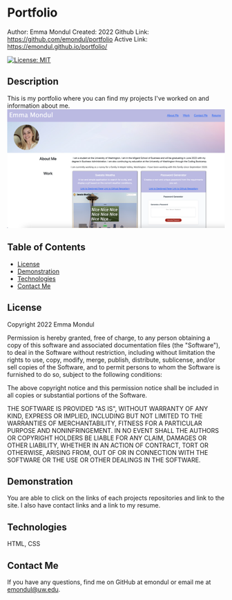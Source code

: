 # Portfolio

Author: Emma Mondul
Created: 2022
Github Link: https://github.com/emondul/portfolio
Active Link: https://emondul.github.io/portfolio/

[![License: MIT](https://img.shields.io/badge/License-MIT-yellow.svg)](https://opensource.org/licenses/MIT)

## Description

This is my portfolio where you can find my projects I've worked on and information about me.
![screenshot](/assets/img/portfolio.png?raw=true "Screenshot")

## Table of Contents

- [License](#license)
- [Demonstration](#demonstration)
- [Technologies](#technologies)
- [Contact Me](#contact-me)

## License

Copyright 2022 Emma Mondul

Permission is hereby granted, free of charge, to any person obtaining a copy of this software and associated documentation files (the "Software"), to deal in the Software without restriction, including without limitation the rights to use, copy, modify, merge, publish, distribute, sublicense, and/or sell copies of the Software, and to permit persons to whom the Software is furnished to do so, subject to the following conditions:

The above copyright notice and this permission notice shall be included in all copies or substantial portions of the Software.

THE SOFTWARE IS PROVIDED "AS IS", WITHOUT WARRANTY OF ANY KIND, EXPRESS OR IMPLIED, INCLUDING BUT NOT LIMITED TO THE WARRANTIES OF MERCHANTABILITY, FITNESS FOR A PARTICULAR PURPOSE AND NONINFRINGEMENT. IN NO EVENT SHALL THE AUTHORS OR COPYRIGHT HOLDERS BE LIABLE FOR ANY CLAIM, DAMAGES OR OTHER LIABILITY, WHETHER IN AN ACTION OF CONTRACT, TORT OR OTHERWISE, ARISING FROM, OUT OF OR IN CONNECTION WITH THE SOFTWARE OR THE USE OR OTHER DEALINGS IN THE SOFTWARE.

## Demonstration

You are able to click on the links of each projects repositories and link to the site. I also have contact links and a link to my resume.

## Technologies

HTML, CSS

## Contact Me

If you have any questions, find me on GitHub at emondul or email me at emondul@uw.edu.
